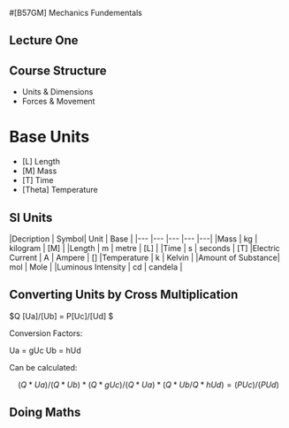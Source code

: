 #[B57GM] Mechanics Fundementals



## Lecture One


## Course Structure

- Units & Dimensions
- Forces & Movement



# Base Units 


- [L] Length
- [M] Mass
- [T] Time
- [Theta] Temperature

## SI Units


|Decription 		| Symbol| Unit  	| Base 	| 
|---				|---	|---		|---	|---|
|Mass				| kg 	| kilogram	| [M]	|
|Length				| m 	| metre 	| [L]	|
|Time 				| s 	| seconds 	| [T]
|Electric Current	| A 	| Ampere 	| []
|Temperature		| k 	| Kelvin 	|
|Amount of Substance| mol 	| Mole 		|
|Luminous Intensity	| cd 	| candela	|




## Converting Units by Cross Multiplication

 $Q [Ua]/[Ub] = P[Uc]/[Ud] $
 
 Conversion Factors:
 
 Ua = gUc
 Ub = hUd

 Can be calculated:

$$(Q * Ua)/(Q * Ub) *  (Q * gUc)/(Q * Ua) * (Q * Ub/Q* hUd) = (P Uc)/ (P Ud)$$

## Doing Maths 
